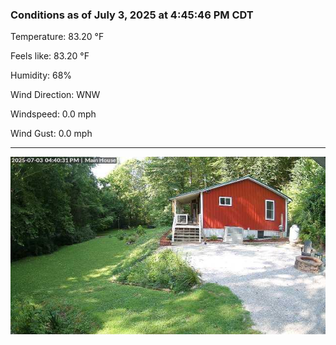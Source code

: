 ### Conditions as of July 3, 2025 at 4:45:46 PM CDT 

Temperature: 83.20 &deg;F

Feels like: 83.20 &deg;F

Humidity: 68%

Wind Direction: WNW

Windspeed: 0.0 mph

Wind Gust: 0.0 mph

---

<img src="./images/latest.jpeg"/>

